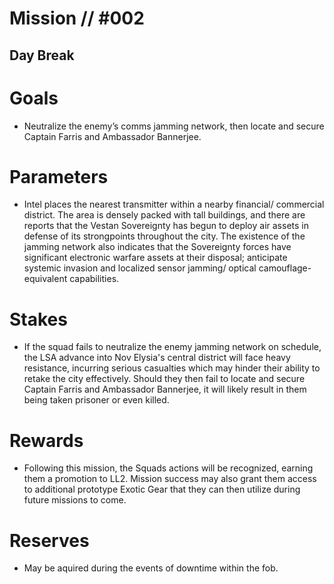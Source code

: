 # Mission // #002
## Day Break
# Goals
- Neutralize the enemy’s comms
jamming network, then locate and secure
Captain Farris and Ambassador Bannerjee.

# Parameters
- Intel places the nearest
transmitter within a nearby financial/
commercial district. The area is densely
packed with tall buildings, and there are
reports that the Vestan Sovereignty has
begun to deploy air assets in defense of
its strongpoints throughout the city. The
existence of the jamming network also
indicates that the Sovereignty forces have
significant electronic warfare assets at
their disposal; anticipate systemic
invasion and localized sensor jamming/
optical camouflage-equivalent capabilities.

# Stakes
- If the squad fails to neutralize the enemy
jamming network on schedule, the LSA
advance into Nov Elysia's central district
will face heavy resistance, incurring
serious casualties which may hinder their
ability to retake the city effectively.
Should they then fail to locate and
secure Captain Farris and Ambassador
Bannerjee, it will likely result in them
being taken prisoner or even killed.

# Rewards
- Following this mission, the Squads actions
will be recognized, earning them a
promotion to LL2. Mission success may
also grant them access to additional
prototype Exotic Gear that they can then
utilize during future missions to come.

# Reserves
- May be aquired during the events of downtime within the fob.
